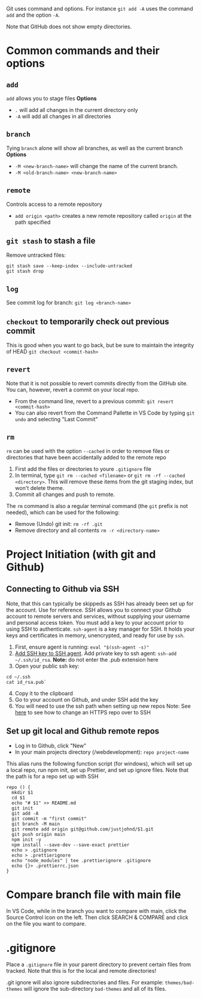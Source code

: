 Git uses command and options. For instance `git add -A` uses the command `add` and the option `-A`.

Note that GitHub does not show empty directories.

# Common commands and their options
## `add`
`add` allows you to stage files
**Options**
- `.` will add all changes in the current directory only
- `-A` will add all changes in all directories

## `branch`
Tying `branch` alone will show all branches, as well as the current branch
**Options**
- `-M <new-branch-name>` will change the name of the current branch.
- `-M <old-branch-name> <new-branch-name>`

## `remote`
Controls access to a remote repository
- `add origin <path>` creates a new remote repository called `origin` at the path specified

## `git stash` to stash a file
Remove untracked files:
```
git stash save --keep-index --include-untracked
git stash drop
```

## `log`
See commit log for branch: `git log <branch-name>`

## `checkout` to temporarily check out previous commit
This is good when you want to go back, but be sure to maintain the integrity of HEAD
`git checkout <commit-hash>`

## `revert`
Note that it is not possible to revert commits directly from the GitHub site. You can, however, revert a commit on your local repo.
- From the command line, revert to a previous commit: `git revert <commit-hash>`
- You can also revert from the Command Pallette in VS Code by typing `git undo` and selecting "Last Commit"


## `rm`
`rm` can be used with the option `--cached` in order to remove files or directories that have been accidentally added to the remote repo
1. First add the files or directories to youre `.gitignore` file
2. In terminal, type `git rm --cached <filename>` or `git rm -rf --cached <directory>`. This will remove these items from the git staging index, but won't delete theme.
3. Commit all changes and push to remote.

The `rm` command is also a regular terminal command (the `git` prefix is not needed), which can be used for the following:
- Remove (Undo) git init: `rm -rf .git`
- Remove directory and all contents
`rm -r <directory-name>`

# Project Initiation (with git and Github)

## Connecting to Github via SSH
Note, that this can typically be skippeds as SSH has already been set up for the account. Use for reference.
SSH allows you to connect your Github account to remote servers and services, without supplying your username and personal access token. You must add a key to your account prior to using SSH to authenticate. `ssh-agent` is a key manager for SSH. It holds your keys and certificates in memory, unencrypted, and ready for use by `ssh`.

1. First, ensure agent is running: `eval "$(ssh-agent -s)"`
2. [Add SSH key to SSH agent](https://docs.github.com/en/github/authenticating-to-github/connecting-to-github-with-ssh/generating-a-new-ssh-key-and-adding-it-to-the-ssh-agent). Add private key to ssh agent: `ssh-add ~/.ssh/id_rsa`. **Note:** do not enter the .pub extension here
3. Open your public ssh key:
  ```
  cd ~/.ssh
  cat id_rsa.pub`
  ```
4. Copy it to the clipboard
5. Go to your account on Github, and under SSH add the key
6. You will need to use the ssh path when setting up new repos
Note: See [here](https://docs.github.com/en/get-started/getting-started-with-git/managing-remote-repositories) to see how to change an HTTPS repo over to SSH

## Set up git local and Github remote repos
- Log in to Github, click "New"
- In your main projects directory (/webdevelopment): `repo project-name`

This alias runs the following function script (for windows), which will set up a local repo, run npm init, set up Prettier, and set up ignore files. Note that the path is for a repo set up with SSH
```
repo () {
  mkdir $1
  cd $1
  echo "# $1" >> README.md
  git init
  git add -A
  git commit -m "first commit"
  git branch -M main
  git remote add origin git@github.com/justjohnd/$1.git
  git push origin main
  npm init -y
  npm install --save-dev --save-exact prettier
  echo > .gitignore
  echo > .prettierignore
  echo "node_modules" | tee .prettierignore .gitignore
  echo {}> .prettierrc.json
}
```

# Compare branch file with main file
In VS Code, while in the branch you want to compare with main, click the Source Control icon on the left. Then click SEARCH & COMPARE and click on the file you want to compare.

# .gitignore
Place a `.gitignore` file in your parent directory to prevent certain files from tracked. Note that this is for the local and remote directories!

.git ignore will also ignore subdirectories and files. For example: `themes/bad-themes` will ignore the sub-directory `bad-themes` and all of its files.

